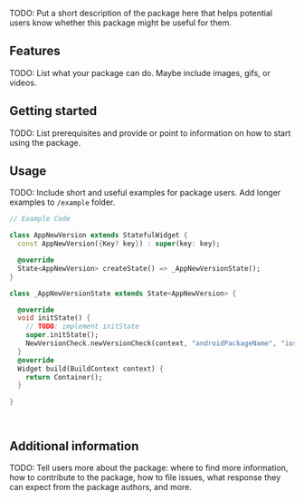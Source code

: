 <!--
This README describes the package. If you publish this package to pub.dev,
this README's contents appear on the landing page for your package.

For information about how to write a good package README, see the guide for
[writing package pages](https://dart.dev/guides/libraries/writing-package-pages).

For general information about developing packages, see the Dart guide for
[creating packages](https://dart.dev/guides/libraries/create-library-packages)
and the Flutter guide for
[developing packages and plugins](https://flutter.dev/developing-packages).
-->

TODO: Put a short description of the package here that helps potential users
know whether this package might be useful for them.

## Features

TODO: List what your package can do. Maybe include images, gifs, or videos.

## Getting started

TODO: List prerequisites and provide or point to information on how to
start using the package.

## Usage

TODO: Include short and useful examples for package users. Add longer examples
to `/example` folder.

```dart
// Example Code

class AppNewVersion extends StatefulWidget {
  const AppNewVersion({Key? key}) : super(key: key);

  @override
  State<AppNewVersion> createState() => _AppNewVersionState();
}

class _AppNewVersionState extends State<AppNewVersion> {

  @override
  void initState() {
    // TODO: implement initState
    super.initState();
    NewVersionCheck.newVersionCheck(context, "androidPackageName", "iosPackageName");
  }
  @override
  Widget build(BuildContext context) {
    return Container();
  }

}




```



[comment]: <> (<td>)

[comment]: <> (<img src="https://firebasestorage.googleapis.com/v0/b/mdfreefirefreediamond.appspot.com/o/Screenshot%202022-11-09%20at%201.00.21%20PM.png?alt=media&token=3c51bb95-55ba-42b7-aee3-c36974098712">)

[comment]: <> (</td>)

## Additional information

TODO: Tell users more about the package: where to find more information, how to
contribute to the package, how to file issues, what response they can expect
from the package authors, and more.
